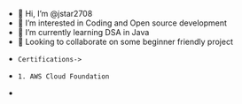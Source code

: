 - 👋 Hi, I’m @jstar2708
- 👀 I’m interested in Coding and Open source development
- 🌱 I’m currently learning DSA in Java
- 💞️ Looking to collaborate on some beginner friendly project
-     Certifications->
-     1. AWS Cloud Foundation
-     

<!---
jstar2708/jstar2708 is a ✨ special ✨ repository because its `README.md` (this file) appears on your GitHub profile.
You can click the Preview link to take a look at your changes.
--->
